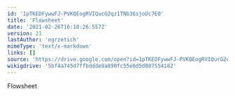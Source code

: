 ```yaml
---
id: '1pTKEDFywwFJ-PVKQEogRVIQucG2qz1TNb36sjoUc7E0'
title: 'Flowsheet'
date: '2021-02-26T16:10:26.557Z'
version: 21
lastAuthor: 'egrzetich'
mimeType: 'text/x-markdown'
links: []
source: 'https://drive.google.com/open?id=1pTKEDFywwFJ-PVKQEogRVIQucG2qz1TNb36sjoUc7E0'
wikigdrive: '5bf4a745d7ffbddde9a890fc55e6d5d807554182'
---
```

Flowsheet
